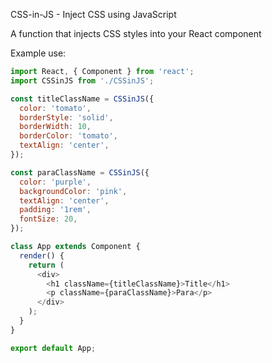 CSS-in-JS - Inject CSS using JavaScript

A function that injects CSS styles into your React component

Example use:

```javascript
import React, { Component } from 'react';
import CSSinJS from './CSSinJS';

const titleClassName = CSSinJS({
  color: 'tomato',
  borderStyle: 'solid',
  borderWidth: 10,
  borderColor: 'tomato',
  textAlign: 'center',
});

const paraClassName = CSSinJS({
  color: 'purple',
  backgroundColor: 'pink',
  textAlign: 'center',
  padding: '1rem',
  fontSize: 20,
});

class App extends Component {
  render() {
    return (
      <div>
        <h1 className={titleClassName}>Title</h1>
        <p className={paraClassName}>Para</p>
      </div>
    );
  }
}

export default App;
```
